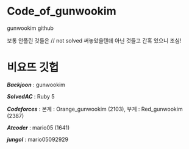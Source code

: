 # Code_of_gunwookim
gunwookim github

보통 안풀린 것들은 // not solved 써놓았을텐데 아닌 것들고 간혹 있으니 조심!

비요뜨 깃헙
=============

__*Baekjoon*__ : gunwookim 

__*SolvedAC*__ : Ruby 5

__*Codeforces*__ : 본계 : Orange_gunwookim (2103), 부계 : Red_gunwookim (2387)

__*Atcoder*__ : mario05 (1641)

__*jungol*__ : mario05092929

